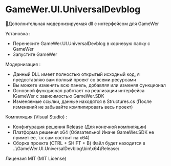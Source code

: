 # GameWer.UI.UniversalDevblog
🔷Дополнительная модернизируемая dll с интерфейсом для GameWer

Установка :
- Перенесите GameWer.UI.UniversalDevblog в корневую папку с GameWer
- Запустите GameWer

Модернизация :
- Данный DLL имеет полностью открытый исходный код, я предоставляю вам полный проект со всеми ресурсами
- Вы можете изменять всю панель, добавляя или изменяя функционал
- Основной функционал работает на реализации интерфейса IGameWer с зависимостью GameWer.SDK
- Изменяемые ссылки, данные находятся в Structures.cs (После изменений не забывайте компилировать весь проект)

Компиляция (Visual Studio) :
- Конфигурация решения Release (Для конечной компиляции)
- Платформа решения x64 (Обязательно! Иначе GameWer.SDK не примет ее, т.к сам состоит на x64)
- Сборка проекта (CTRL + SHIFT + B)
Файл будет находится в ..\\GameWer.UI.UniversalDevblog\bin\x64\Release\

Лицензия MIT (MIT License)
